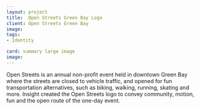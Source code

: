 ```yaml
---
layout: project
title:  Open Streets Green Bay Logo
client: Open Streets Green Bay
image:
tags:
- Identity

card: summary large image
image: 
---
```


Open Streets is an annual non-profit event held in downtown Green Bay where the streets are closed to vehicle traffic, and opened for fun transportation alternatives, such as biking, walking, running, skating and more. Insight created the Open Streets logo to convey community, motion, fun and the open route of the one-day event. 
